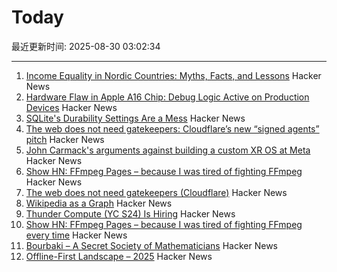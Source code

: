 # Today

最近更新时间: 2025-08-30 03:02:34

--- 
1. [Income Equality in Nordic Countries: Myths, Facts, and Lessons](https://www.aeaweb.org/articles?id=10.1257/jel.20251636) Hacker News
2. [Hardware Flaw in Apple A16 Chip: Debug Logic Active on Production Devices](https://github.com/JGoyd/A16-FuseBypass) Hacker News
3. [SQLite's Durability Settings Are a Mess](https://www.agwa.name/blog/post/sqlite_durability) Hacker News
4. [The web does not need gatekeepers: Cloudflare’s new “signed agents” pitch](https://positiveblue.substack.com/p/the-web-does-not-need-gatekeepers) Hacker News
5. [John Carmack's arguments against building a custom XR OS at Meta](https://twitter.com/ID_AA_Carmack/status/1961172409920491849) Hacker News
6. [Show HN: FFmpeg Pages – because I was tired of fighting FFmpeg](https://ffmpegs.pages.dev/) Hacker News
7. [The web does not need gatekeepers (Cloudflare)](https://positiveblue.substack.com/p/the-web-does-not-need-gatekeepers) Hacker News
8. [Wikipedia as a Graph](https://wikigrapher.com/paths) Hacker News
9. [Thunder Compute (YC S24) Is Hiring](https://www.ycombinator.com/companies/thunder-compute/jobs/sS6QzTi-founding-developer-advocate-contract-to-hire) Hacker News
10. [Show HN: FFmpeg Pages – because I was tired of fighting FFmpeg every time](https://ffmpegs.pages.dev/) Hacker News
11. [Bourbaki – A Secret Society of Mathematicians](https://books.google.com/books/about/Bourbaki.html) Hacker News
12. [Offline-First Landscape – 2025](https://marcoapp.io/blog/offline-first-landscape) Hacker News

